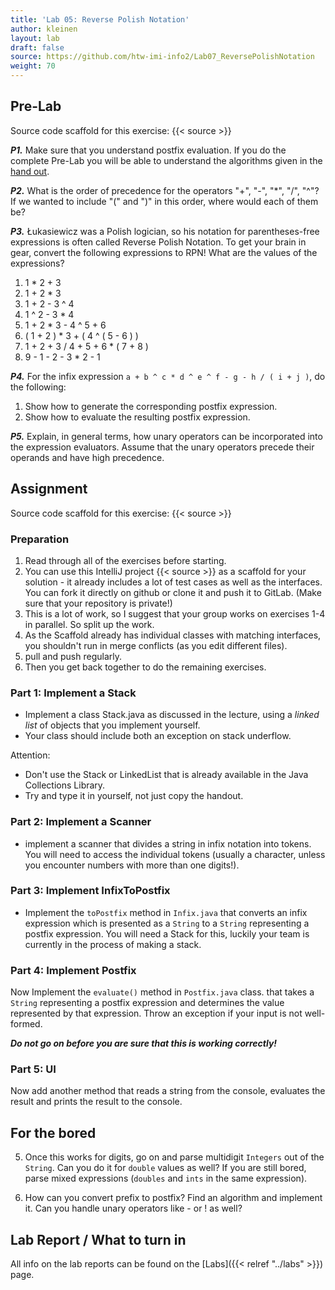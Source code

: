 ```yaml
---
title: 'Lab 05: Reverse Polish Notation'
author: kleinen
layout: lab
draft: false
source: https://github.com/htw-imi-info2/Lab07_ReversePolishNotation
weight: 70
---
```


## Pre-Lab

Source code scaffold for this exercise: {{< source >}}

***P1.*** Make sure that you understand postfix evaluation. If you do the complete Pre-Lab you will be able to understand the algorithms given in the [hand out](../lab-07-handout).

***P2.*** What is the order of precedence for the operators "+", "-", "\*", "/", "^"? If we wanted to include "(" and ")" in this order, where would each of them be?

***P3.*** &#321;ukasiewicz was a Polish logician, so his notation for parentheses-free expressions is often called Reverse Polish Notation. To get your brain in gear, convert the following expressions to RPN! What are the values of the expressions?

1. 1 * 2 + 3
2. 1 + 2 * 3
3. 1 + 2 - 3 ^ 4
4. 1 ^ 2 - 3 * 4
5. 1 + 2 * 3 - 4 ^ 5 + 6
6. ( 1 + 2 ) * 3 + ( 4 ^ ( 5 - 6 ) )
7. 1 + 2 + 3 / 4 + 5 + 6 * ( 7 + 8 )
8. 9 - 1 - 2 - 3 * 2 - 1
  

***P4.*** For the infix expression `a + b ^ c * d ^ e ^ f - g - h / ( i + j )`, do the following:

1. Show how to generate the corresponding postfix expression.
2. Show how to evaluate the resulting postfix expression.

***P5.*** Explain, in general terms, how unary operators can be incorporated into the expression evaluators. Assume that the unary operators precede their operands and have high precedence.

## Assignment

Source code scaffold for this exercise: {{< source >}}

### Preparation
1. Read through all of the exercises before starting.
2. You can use this IntelliJ project {{< source >}} as a scaffold for your solution - it already includes a lot of test cases as well as the interfaces. You can fork it directly on github or clone it and push it to GitLab. (Make sure that
your repository is private!)
3. This is a lot of work, so I suggest that your group works on exercises 1-4 in parallel. So split up the work.
5. As the Scaffold already has individual classes with matching interfaces, you shouldn't run in merge conflicts
(as you edit different files).
6. pull and push regularly.
7. Then you get back together to do the remaining exercises.

### Part 1: Implement a Stack
  - Implement a class Stack.java as discussed in the lecture, using a *linked list* of objects that you implement yourself.
  - Your class should include both an exception on stack underflow.

  Attention:
  - Don't use the Stack or LinkedList that is already available in the Java Collections Library.
  - Try and type it in yourself, not just copy the handout.

### Part 2: Implement a Scanner
  - implement a scanner that divides a string in infix notation into tokens.
  You will need to access the individual tokens (usually a character, unless you encounter numbers with more than one digits!).

### Part 3: Implement InfixToPostfix
  - Implement the `toPostfix` method in ```Infix.java``` 
that converts an infix expression which is presented as a `String` to a `String` representing a postfix expression.
  You will need a Stack for this, luckily your team is currently in the process of making a stack.


### Part 4: Implement Postfix
Now Implement the `evaluate()` method in `Postfix.java` class.
that takes a `String`  representing a postfix expression and determines the value represented by that expression. 
Throw an exception if your input is not well-formed.

***Do not go on before you are sure that this is working correctly!***


### Part 5: UI
Now add another method that reads a string from the console, evaluates the result and prints the result to the console.

## For the bored
  5. Once this works for digits, go on and parse multidigit ```Integers``` out of the ```String```. Can you do it for ```double```  values as well? If you are still bored, parse mixed expressions (```doubles```  and ```ints```  in the same expression).

  6. How can you convert prefix to postfix? Find an algorithm and implement it. Can you handle unary operators like - or ! as well?

## Lab Report / What to turn in
All info on the lab reports can be found on the [Labs]({{< relref "../labs" >}}) page.
